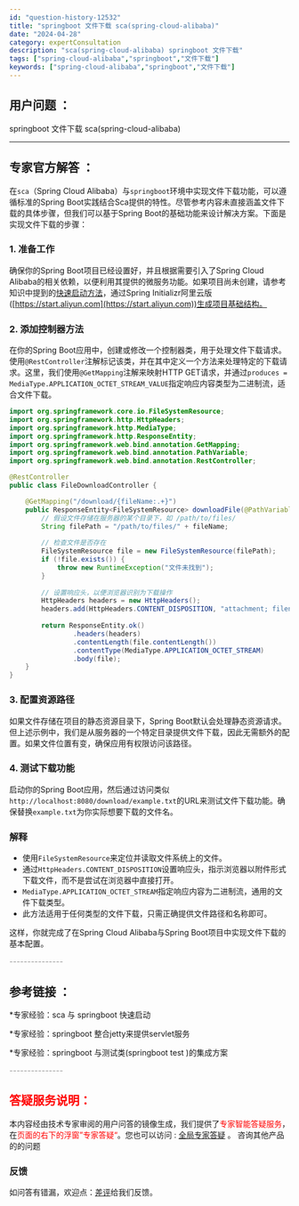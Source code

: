 ```yaml
---
id: "question-history-12532"
title: "springboot 文件下载 sca(spring-cloud-alibaba)"
date: "2024-04-28"
category: expertConsultation
description: "sca(spring-cloud-alibaba) springboot 文件下载"
tags: ["spring-cloud-alibaba","springboot","文件下载"]
keywords: ["spring-cloud-alibaba","springboot","文件下载"]
---
```


## 用户问题 ： 
 springboot 文件下载 sca(spring-cloud-alibaba) 

---------------
## 专家官方解答 ：

在`sca`（Spring Cloud Alibaba）与`springboot`环境中实现文件下载功能，可以遵循标准的Spring Boot实践结合Sca提供的特性。尽管参考内容未直接涵盖文件下载的具体步骤，但我们可以基于Spring Boot的基础功能来设计解决方案。下面是实现文件下载的步骤：

### 1. 准备工作
确保你的Spring Boot项目已经设置好，并且根据需要引入了Spring Cloud Alibaba的相关依赖，以便利用其提供的微服务功能。如果项目尚未创建，请参考知识中提到的[快速启动方法](#sHG3C)，通过Spring Initializr阿里云版([https://start.aliyun.com](https://start.aliyun.com))生成项目基础结构。

### 2. 添加控制器方法
在你的Spring Boot应用中，创建或修改一个控制器类，用于处理文件下载请求。使用`@RestController`注解标记该类，并在其中定义一个方法来处理特定的下载请求。这里，我们使用`@GetMapping`注解来映射HTTP GET请求，并通过`produces = MediaType.APPLICATION_OCTET_STREAM_VALUE`指定响应内容类型为二进制流，适合文件下载。

```java
import org.springframework.core.io.FileSystemResource;
import org.springframework.http.HttpHeaders;
import org.springframework.http.MediaType;
import org.springframework.http.ResponseEntity;
import org.springframework.web.bind.annotation.GetMapping;
import org.springframework.web.bind.annotation.PathVariable;
import org.springframework.web.bind.annotation.RestController;

@RestController
public class FileDownloadController {

    @GetMapping("/download/{fileName:.+}")
    public ResponseEntity<FileSystemResource> downloadFile(@PathVariable String fileName) {
        // 假设文件存储在服务器的某个目录下，如 /path/to/files/
        String filePath = "/path/to/files/" + fileName;
        
        // 检查文件是否存在
        FileSystemResource file = new FileSystemResource(filePath);
        if (!file.exists()) {
            throw new RuntimeException("文件未找到");
        }
        
        // 设置响应头，以便浏览器识别为下载操作
        HttpHeaders headers = new HttpHeaders();
        headers.add(HttpHeaders.CONTENT_DISPOSITION, "attachment; filename=\"" + fileName + "\"");
        
        return ResponseEntity.ok()
                .headers(headers)
                .contentLength(file.contentLength())
                .contentType(MediaType.APPLICATION_OCTET_STREAM)
                .body(file);
    }
}
```

### 3. 配置资源路径
如果文件存储在项目的静态资源目录下，Spring Boot默认会处理静态资源请求。但上述示例中，我们是从服务器的一个特定目录提供文件下载，因此无需额外的配置。如果文件位置有变，确保应用有权限访问该路径。

### 4. 测试下载功能
启动你的Spring Boot应用，然后通过访问类似`http://localhost:8080/download/example.txt`的URL来测试文件下载功能。确保替换`example.txt`为你实际想要下载的文件名。

### 解释
- 使用`FileSystemResource`来定位并读取文件系统上的文件。
- 通过`HttpHeaders.CONTENT_DISPOSITION`设置响应头，指示浏览器以附件形式下载文件，而不是尝试在浏览器中直接打开。
- `MediaType.APPLICATION_OCTET_STREAM`指定响应内容为二进制流，通用的文件下载类型。
- 此方法适用于任何类型的文件下载，只需正确提供文件路径和名称即可。

这样，你就完成了在Spring Cloud Alibaba与Spring Boot项目中实现文件下载的基本配置。


<font color="#949494">---------------</font> 


## 参考链接 ：

*专家经验：sca 与 springboot 快速启动 
 
 *专家经验：springboot 整合jetty来提供servlet服务 
 
 *专家经验：springboot 与测试类(springboot test )的集成方案 


 <font color="#949494">---------------</font> 
 


## <font color="#FF0000">答疑服务说明：</font> 

本内容经由技术专家审阅的用户问答的镜像生成，我们提供了<font color="#FF0000">专家智能答疑服务</font>，在<font color="#FF0000">页面的右下的浮窗”专家答疑“</font>。您也可以访问 : [全局专家答疑](https://opensource.alibaba.com/chatBot) 。 咨询其他产品的的问题

### 反馈
如问答有错漏，欢迎点：[差评](https://ai.nacos.io/user/feedbackByEnhancerGradePOJOID?enhancerGradePOJOId=12625)给我们反馈。
